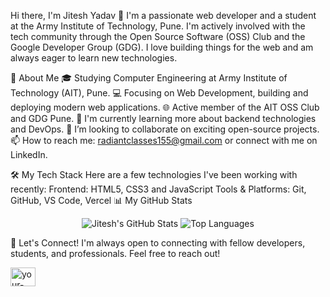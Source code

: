 ​Hi there, I'm Jitesh Yadav 👋
​I'm a passionate web developer and a student at the Army Institute of Technology, Pune. I'm actively involved with the tech community through the Open Source Software (OSS) Club and the Google Developer Group (GDG). I love building things for the web and am always eager to learn new technologies.

​🚀 About Me
​🎓 Studying Computer Engineering at Army Institute of Technology (AIT), Pune.
​💻 Focusing on Web Development, building and deploying modern web applications.
​🌐 Active member of the AIT OSS Club and GDG Pune.
​🌱 I'm currently learning more about backend technologies and DevOps.
​👯 I’m looking to collaborate on exciting open-source projects.
​📫 How to reach me: radiantclasses155@gmail.com or connect with me on LinkedIn.

​🛠️ My Tech Stack
​Here are a few technologies I've been working with recently:
​Frontend: HTML5, CSS3 and JavaScript
​Tools & Platforms: Git, GitHub, VS Code, Vercel
​📊 My GitHub Stats
​<p align="center">
<img src="https://github-readme-stats.vercel.app/api?username=radiantclasses155-cmyk&show_icons=true&theme=radical" alt="Jitesh's GitHub Stats" />
<img src="https://github-readme-stats.vercel.app/api/top-langs/?username=radiantclasses155-cmyk&layout=compact&theme=radical" alt="Top Languages" />
</p>

​🤝 Let's Connect!
​I'm always open to connecting with fellow developers, students, and professionals. Feel free to reach out!
​<p align="left">
<a href="https://linkedin.com/in/your-linkedin-profile" target="blank"><img align="center" src="https://raw.githubusercontent.com/rahuldkjain/github-profile-readme-generator/master/src/images/icons/Social/linked-in-alt.svg" alt="your-linkedin-profile" height="30" width="40" /></a>
</p>
